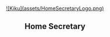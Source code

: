 <p align="center">
  <a href="https://matericious.com/">
    ![Kiku](assets/HomeSecretaryLogo.png)
  </a>
  <h2 align="center">Home Secretary</h2>
</p>
